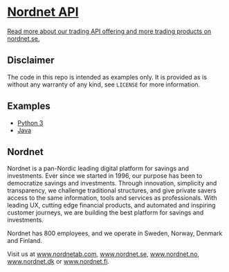 # [Nordnet API](https://www.nordnet.se/se/tjanster/handelsapplikationer#nordnet-api)
[Read more about our trading API offering and more trading products on nordnet.se.](https://www.nordnet.se/se/tjanster/handelsapplikationer#nordnet-api)

## Disclaimer
The code in this repo is intended as examples only. It is provided as is without
any warranty of any kind, see `LICENSE` for more information.

## Examples
* [Python 3](https://github.com/nordnet/next-api-v2-examples/tree/master/python3)
* [Java](https://github.com/nordnet/next-api-v2-examples/tree/master/java)

## Nordnet
Nordnet is a pan-Nordic leading digital platform for savings and investments. Ever since we started in 1996, our purpose has been to democratize savings and investments. Through innovation, simplicity and transparency, we challenge traditional structures, and give private savers access to the same information, tools and services as professionals. With leading UX, cutting edge financial products, and automated and inspiring customer journeys, we are building the best platform for savings and investments.

Nordnet has 800 employees, and we operate in Sweden, Norway, Denmark and Finland.

Visit us at www.nordnetab.com, www.nordnet.se, www.nordnet.no, www.nordnet.dk or www.nordnet.fi.

